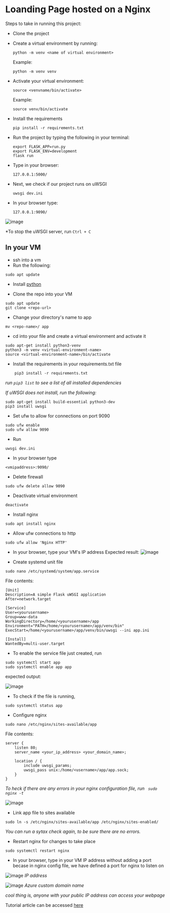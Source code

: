 # Loanding Page hosted on a Nginx

Steps to take in running this project:

*   Clone the project
  
*   Create a virtual environment by running:
    ```
    python -m venv <name of virtual environment>
    ```
    Example:
    ```
    python -m venv venv
    ```

*   Activate your virtual environment:
    ```
    source <venvname/bin/activate>
    ```
    Example:
    ```
    source venv/bin/activate
    ```

*   Install the requirements
    ```
    pip install -r requirements.txt
    ```

*   Run the project by typing the following in your terminal:
    ```
    export FLASK_APP=run.py
    export FLASK_ENV=development
    flask run
    ```

*   Type in your browser:
    ```
    127.0.0.1:5000/
    ```

*   Next, we check if our project runs on uWSGI
    ```
    uwsgi dev.ini
    ```

*   In your browser type:
    ```
    127.0.0.1:9090/
    ```
![image](https://user-images.githubusercontent.com/49791498/109414697-81948300-79b4-11eb-81e1-539470434b3b.png)

*To stop the uWSGI server, run ```Ctrl + C```

## In your VM

*   ssh into a vm
*   Run the following:
```
sudo apt update
```
*   Install [python](https://phoenixnap.com/kb/how-to-install-python-3-ubuntu)
  
*   Clone the repo into your VM
```
sudo apt update
git clone <repo-url>
```

* Change your directory's name to app
```
mv <repo-name>/ app
```
*   cd into your file and create a virtual environment and activate it
```
sudo apt-get install python3-venv
python3 -m venv <virtual-environment-name>
source <virtual-environment-name>/bin/activate
```
    
*   Install the requirements in your requirements.txt file
```
    pip3 install -r requirements.txt
```
*run ```pip3 list``` to see a list of all installed dependencies*

*If uWSGI does not install, run the following:*
```
sudo apt-get install build-essential python3-dev
pip3 install uwsgi
```
    
*   Set ufw to allow for connections on port 9090  
```
sudo ufw enable
sudo ufw allow 9090
```

*   Run 
```
uwsgi dev.ini
```
*   In your browser type 
```
<vmipaddress>:9090/
```

*   Delete firewall
```
sudo ufw delete allow 9090
```
*   Deactivate virtual environment
```
deactivate
```

*   Install nginx
```
sudo apt install nginx
```

*   Allow ufw connections to http
```
sudo ufw allow 'Nginx HTTP'
```

*   In your browser, type your VM's IP address
Expected result:
![image](https://user-images.githubusercontent.com/49791498/109413045-c1a33800-79ab-11eb-900f-8de337b31f7d.png)

*   Create systemd unit file
```
sudo nano /etc/systemd/system/app.service
```
File contents:
```
[Unit]
Description=A simple Flask uWSGI application
After=network.target

[Service]
User=<yourusername>
Group=www-data
WorkingDirectory=/home/<yourusername>/app
Environment="PATH=/home/<yourusername>/app/venv/bin"
ExecStart=/home/<yourusername>/app/venv/bin/uwsgi --ini app.ini

[Install]
WantedBy=multi-user.target
```

*   To enable the service file just created, run
```
sudo systemctl start app
sudo systemctl enable app app
```
expected output:

![image](https://user-images.githubusercontent.com/49791498/109413425-93bef300-79ad-11eb-81cd-36a0b6c4d644.png)

*   To check if the file is running,
```
sudo systemctl status app
```

*   Configure nginx
```
sudo nano /etc/nginx/sites-available/app
```
File contents:
```
server {
    listen 80;
    server_name <your_ip_address> <your_domain_name>;

    location / {
        include uwsgi_params;
        uwsgi_pass unix:/home/<username>/app/app.sock;
    }
}
```
*To heck if there are any errors in your nginx configuration file, run ```
sudo nginx -t```*

![image](https://user-images.githubusercontent.com/49791498/109413763-6ecb7f80-79af-11eb-8d01-3c64664d7dfe.png)

*   Link app file to sites available
```
sudo ln -s /etc/nginx/sites-available/app /etc/nginx/sites-enabled/
```

*You can run a sytax check again, to be sure there are no errors.*

*   Restart nginx for changes to take place
```
sudo systemctl restart nginx
```

*   In your browser, type in your VM IP address without adding a port becase in nginx config file, we have defined a port for nginx to listen on


![image](https://user-images.githubusercontent.com/49791498/109413975-9ec75280-79b0-11eb-8859-0fa7096da98a.png)
*IP address*

![image](https://user-images.githubusercontent.com/49791498/109420276-d1357780-79d1-11eb-870a-4ee7a331b278.png)
*Azure custom domain name*


*cool thing is, anyone with your public IP address can access your webpage*

Tutorial article can be accessed [here]()


    